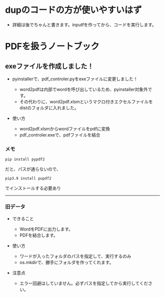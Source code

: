 
# dupのコードの方が使いやすいはず
* 詳細は後でちゃんと書きます。inputfを作ってから、コードを実行します。













# PDFを扱うノートブック

## exeファイルを作成しました！
* pyinstallerで、pdf_controler.pyをexeファイルに変更しました！
  * word2pdfは内部でwordを呼び出しているため、pyinstaller対象外です。
  * その代わりに、word2pdf.xlsmというマクロ付きエクセルファイルをdistのフォルダに入れました。

* 使い方
  * word2pdf.xlsmからwordファイルをpdfに変換
  * pdf_controler.exeで、pdfファイルを結合




### メモ
```
pip install pypdf2
```

だと、パスが通らないので、

```
pip3.9 install pupdf2
```

でインストールする必要あり

--- 
### 旧データ

* できること
  * WordをPDFに出力します。
  * PDFを結合します。

* 使い方
  * ワードが入ったフォルダのパスを指定して、実行するのみ
  * os.mkdirで、勝手にフォルダを作ってくれます。

* 注意点
  * エラー回避はしていません。必ずパスを指定してから実行してください。